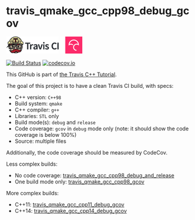# travis_qmake_gcc_cpp98_debug_gcov

[![Travis CI logo](TravisCI.png)](https://travis-ci.org)
![Whitespace](Whitespace.png)
[![Codecov logo](Codecov.png)](https://www.codecov.io)

[![Build Status](https://travis-ci.org/richelbilderbeek/travis_qmake_gcc_cpp98_debug_gcov.svg?branch=master)](https://travis-ci.org/richelbilderbeek/travis_qmake_gcc_cpp98_debug_gcov)
[![codecov.io](https://codecov.io/github/richelbilderbeek/travis_qmake_gcc_cpp98_debug_gcov/coverage.svg?branch=master)](https://codecov.io/github/richelbilderbeek/travis_qmake_gcc_cpp98_debug_gcov?branch=master)

This GitHub is part of [the Travis C++ Tutorial](https://github.com/richelbilderbeek/travis_cpp_tutorial).

The goal of this project is to have a clean Travis CI build, with specs:
 * C++ version: `C++98`
 * Build system: `qmake`
 * C++ compiler: `g++`
 * Libraries: `STL` only
 * Build mode(s): `debug` and `release`
 * Code coverage: `gcov` in `debug` mode only (note: it should show the code coverage is below 100%)
 * Source: multiple files

Additionally, the code coverage should be measured by CodeCov.

Less complex builds:
 * No code coverage: [travis_qmake_gcc_cpp98_debug_and_release](https://www.github.com/richelbilderbeek/travis_qmake_gcc_cpp98_debug_and_release)
 * One build mode only: [travis_qmake_gcc_cpp98_gcov](https://www.github.com/richelbilderbeek/travis_qmake_gcc_cpp98_gcov)

More complex builds:
 * C++11: [travis_qmake_gcc_cpp11_debug_gcov](https://www.github.com/richelbilderbeek/travis_qmake_gcc_cpp11_debug_gcov)
 * C++14: [travis_qmake_gcc_cpp14_debug_gcov](https://www.github.com/richelbilderbeek/travis_qmake_gcc_cpp14_debug_gcov)

